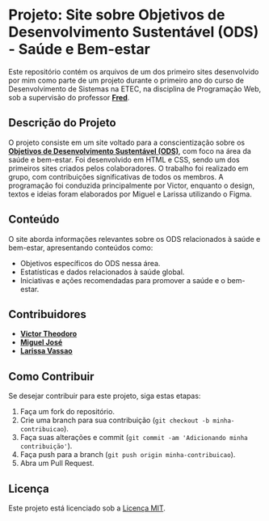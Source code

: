 # Projeto: Site sobre Objetivos de Desenvolvimento Sustentável (ODS) - Saúde e Bem-estar

Este repositório contém os arquivos de um dos primeiro sites desenvolvido por mim como parte de um projeto durante o primeiro ano do curso de Desenvolvimento de Sistemas na ETEC, na disciplina de Programação Web, sob a supervisão do professor **[Fred](https://github.com/fbamuniz)**.

## Descrição do Projeto

O projeto consiste em um site voltado para a conscientização sobre os **[Objetivos de Desenvolvimento Sustentável (ODS)](https://www.ipea.gov.br/ods/ods3.html)**, com foco na área da saúde e bem-estar. Foi desenvolvido em HTML e CSS, sendo um dos primeiros sites criados pelos colaboradores. O trabalho foi realizado em grupo, com contribuições significativas de todos os membros. A programação foi conduzida principalmente por Victor, enquanto o design, textos e ideias foram elaborados por Miguel e Larissa utilizando o Figma.

## Conteúdo

O site aborda informações relevantes sobre os ODS relacionados à saúde e bem-estar, apresentando conteúdos como:

- Objetivos específicos do ODS nessa área.
- Estatísticas e dados relacionados à saúde global.
- Iniciativas e ações recomendadas para promover a saúde e o bem-estar.

## Contribuidores

- **[Victor Theodoro](https://github.com/VTheodoro)**
- **[Miguel José](https://github.com/Josef-miguel)**
- **[Larissa Vassao](https://github.com/LarissaVassao)**

## Como Contribuir

Se desejar contribuir para este projeto, siga estas etapas:

1. Faça um fork do repositório.
2. Crie uma branch para sua contribuição (`git checkout -b minha-contribuicao`).
3. Faça suas alterações e commit (`git commit -am 'Adicionando minha contribuição'`).
4. Faça push para a branch (`git push origin minha-contribuicao`).
5. Abra um Pull Request.

## Licença

Este projeto está licenciado sob a [Licença MIT](LICENSE).